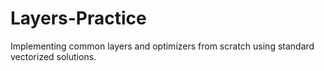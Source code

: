 # Layers-Practice
Implementing common layers and optimizers from scratch using standard vectorized solutions.
